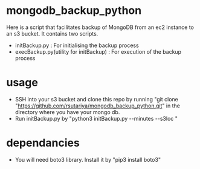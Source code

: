 # mongodb_backup_python

Here is a script that facilitates backup of MongoDB from an ec2 instance to an s3 bucket. It contains two scripts.

  - initBackup.py : For initialising the backup process
  - execBackup.py(utility for initBackup) : For execution of the backup process 


# usage
  - SSH into your s3 bucket and clone this repo by running "git clone "https://github.com/rsutariya/mongodb_backup_python.git" in the directory where you have your mongo db.
  - Run initBackup.py by "python3 initBackup.py --minutes <After how many minutes you want to take backup> --s3loc <name of the s3 bucket>" 

# dependancies 
- You will need boto3 library. Install it by "pip3 install boto3"

